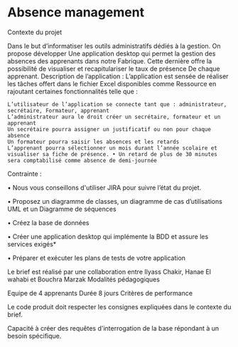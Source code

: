 # Absence management 
Contexte du projet

Dans le but d’informatiser les outils administratifs dédiés à la gestion. On propose développer Une application desktop qui permet la gestion des absences des apprenants dans notre Fabrique. Cette dernière offre la possibilité de visualiser et recapitulariser le taux de présence De chaque apprenant. Description de l’application : L’application est sensée de réaliser les tâches offert dans le fichier Excel disponibles comme Ressource en rajoutant certaines fonctionnalités telle que :

    L’utilisateur de l’application se connecte tant que : administrateur, secrétaire, Formateur, apprenant
    L’administrateur aura le droit créer un secrétaire, formateur et un apprenant
    Un secrétaire pourra assigner un justificatif ou non pour chaque absence
    Un formateur pourra saisir les absences et les retards
    L’apprenant pourra sélectionner un mois durant l’année scolaire et visualiser sa fiche de présence. • Un retard de plus de 30 minutes sera comptabilisé comme absence de demi-journée

Contrainte :

• Nous vous conseillons d'utiliser JIRA pour suivre l’état du projet.

• Proposez un diagramme de classes, un diagramme de cas d’utilisations UML et un Diagramme de séquences

• Créez la base de données

• Créer une application desktop qui implémente la BDD et assure les services exigés*

• Préparer et exécuter les plans de tests de votre application

Le brief est réalisé par une collaboration entre Ilyass Chakir, Hanae El wahabi et Bouchra Marzak
Modalités pédagogiques

Equipe de 4 apprenants Durée 8 jours
Critères de performance

Le code produit doit respecter les consignes expliquées dans le contexte du brief.

Capacité à créer des requêtes d'interrogation de la base répondant à un besoin spécifique.
